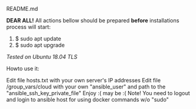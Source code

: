 README.md

**DEAR ALL!**
All actions bellow should be prepared **before** installations process will start:
1. $ sudo apt update
2. $ sudo apt upgrade

*Tested on Ubuntu 18.04 TLS*

Howto use it:

Edit file hosts.txt with your own server's IP addresses
Edit file /group_vars/cloud with your own "ansible_user" and path to the "ansible_ssh_key_private_file"
Enjoy :( may be :(
Note! You need to logout and login to ansible host for using docker commands w/o "sudo"
